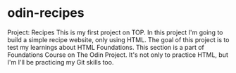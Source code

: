 # odin-recipes
Project: Recipes
This is my first project on TOP. In this project I'm going to build a simple recipe website, only using HTML.
The goal of this project is to test my learnings about HTML Foundations. This section is a part of Foundations Course on The Odin Project.
It's not only to practice HTML, but I'm I'll be practicing my Git skills too.